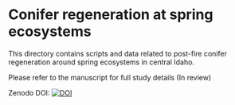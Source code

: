 # Conifer regeneration at spring ecosystems
This directory contains scripts and data related to post-fire conifer regeneration around spring ecosystems in central Idaho.

Please refer to the manuscript for full study details (In review)

Zenodo DOI: [![DOI](https://zenodo.org/badge/754382734.svg)](https://zenodo.org/doi/10.5281/zenodo.10654951)

